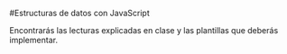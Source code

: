#Estructuras de datos con JavaScript

Encontrarás las lecturas explicadas en clase y las plantillas que deberás implementar.
